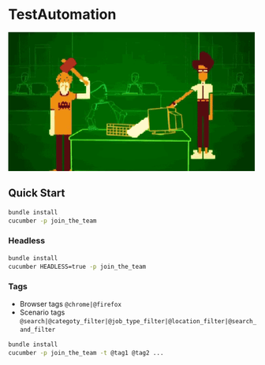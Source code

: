 # TestAutomation

![alt text](https://github.com/jaikejennison/HealthBridgeDemo/blob/master/JoinTheTeam/TestAutomation/logo.gif "Who tests the tester?")

## Quick Start

```bash
bundle install
cucumber -p join_the_team
```

### Headless

```bash
bundle install
cucumber HEADLESS=true -p join_the_team
```

### Tags

* Browser tags `@chrome|@firefox`
* Scenario tags `@search|@categoty_filter|@job_type_filter|@location_filter|@search_and_filter`

```bash
bundle install
cucumber -p join_the_team -t @tag1 @tag2 ...
```
